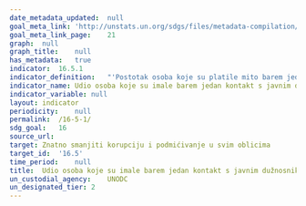 ```yaml
---	
date_metadata_updated:	null
goal_meta_link:	'http://unstats.un.org/sdgs/files/metadata-compilation/Metadata-Goal-16.pdf'
goal_meta_link_page:	21
graph:	null
graph_title:	null
has_metadata:	true
indicator:	16.5.1
indicator_definition:	"'Postotak osoba koje su platile mito barem jednom (dale su javnom službeniku novac, dar ili protuuslugu) ili su ih javni službenici  tražili mito, u posljednjih 12 mjeseci, kao postotak osoba koje su imale najmanje jedan kontakt s javnim službenikom u istom razdoblju. Podmićivanje je nepoštena prednost (novac, dar ili usluga) koja je ponuđena javnom službeniku /zatražena od javnog službenika u zamjenu za poseban tretman. Administrativno podmićivanje često je namijenjeno kao podmićivanje koja se odnosi na građane ili poslovne subjekte u njihovim odnosima s javnim upravama i / ili državnim službenicima: ovaj oblik podmićivanja utječe na većinu zemalja svijeta i može se mjeriti kroz anketna istraživanja koja obuhvaćaju iskustvo podmićivanja.'"
indicator_name:	Udio osoba koje su imale barem jedan kontakt s javnim dužnosnikom i koje su platile mito javnom dužnosniku ili su dotični javni dužnosnici tražili od njih mito tijekom prethodnih 12 mjeseci
indicator_variable:	null
layout:	indicator
periodicity:	null
permalink:	/16-5-1/
sdg_goal:	16
source_url:	
target:	Znatno smanjiti korupciju i podmićivanje u svim oblicima
target_id:	'16.5'
time_period:	null
title:	Udio osoba koje su imale barem jedan kontakt s javnim dužnosnikom i koje su platile mito javnom dužnosniku ili su dotični javni dužnosnici tražili od njih mito tijekom prethodnih 12 mjeseci
un_custodial_agency:	UNODC
un_designated_tier:	2
---	
```

